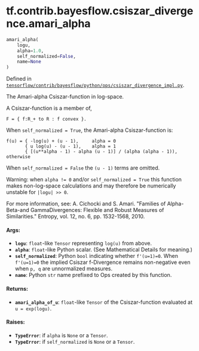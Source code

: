 <div itemscope itemtype="http://developers.google.com/ReferenceObject">
<meta itemprop="name" content="tf.contrib.bayesflow.csiszar_divergence.amari_alpha" />
</div>

# tf.contrib.bayesflow.csiszar_divergence.amari_alpha

``` python
amari_alpha(
    logu,
    alpha=1.0,
    self_normalized=False,
    name=None
)
```



Defined in [`tensorflow/contrib/bayesflow/python/ops/csiszar_divergence_impl.py`](https://www.tensorflow.org/code/tensorflow/contrib/bayesflow/python/ops/csiszar_divergence_impl.py).

The Amari-alpha Csiszar-function in log-space.

A Csiszar-function is a member of,

```none
F = { f:R_+ to R : f convex }.
```

When `self_normalized = True`, the Amari-alpha Csiszar-function is:

```none
f(u) = { -log(u) + (u - 1),     alpha = 0
       { u log(u) - (u - 1),    alpha = 1
       { [(u**alpha - 1) - alpha (u - 1)] / (alpha (alpha - 1)),    otherwise
```

When `self_normalized = False` the `(u - 1)` terms are omitted.

Warning: when `alpha != 0` and/or `self_normalized = True` this function makes
non-log-space calculations and may therefore be numerically unstable for
`|logu| >> 0`.

For more information, see:
  A. Cichocki and S. Amari. "Families of Alpha-Beta-and GammaDivergences:
  Flexible and Robust Measures of Similarities." Entropy, vol. 12, no. 6, pp.
  1532-1568, 2010.

#### Args:

* <b>`logu`</b>: `float`-like `Tensor` representing `log(u)` from above.
* <b>`alpha`</b>: `float`-like Python scalar. (See Mathematical Details for meaning.)
* <b>`self_normalized`</b>: Python `bool` indicating whether `f'(u=1)=0`. When
    `f'(u=1)=0` the implied Csiszar f-Divergence remains non-negative even
    when `p, q` are unnormalized measures.
* <b>`name`</b>: Python `str` name prefixed to Ops created by this function.


#### Returns:

* <b>`amari_alpha_of_u`</b>: `float`-like `Tensor` of the Csiszar-function evaluated
    at `u = exp(logu)`.


#### Raises:

* <b>`TypeError`</b>: if `alpha` is `None` or a `Tensor`.
* <b>`TypeError`</b>: if `self_normalized` is `None` or a `Tensor`.
